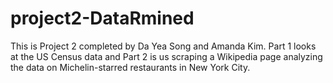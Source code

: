 # project2-DataRmined
This is Project 2 completed by Da Yea Song and Amanda Kim. Part 1 looks at the US Census data and Part 2 is us scraping a Wikipedia page analyzing the data on Michelin-starred restaurants in New York City. 
